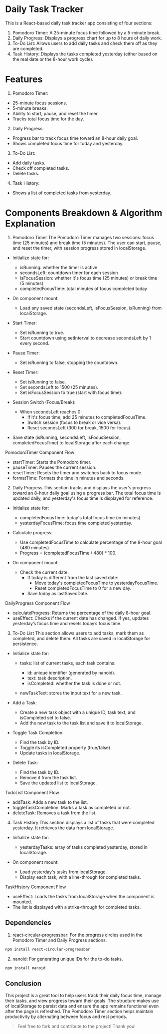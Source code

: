 # Daily Task Tracker

This is a React-based daily task tracker app consisting of four sections:

1. Pomodoro Timer: A 25-minute focus time followed by a 5-minute break.
2. Daily Progress: Displays a progress chart for up to 8 hours of daily work.
3. To-Do List: Allows users to add daily tasks and check them off as they are completed.
4. Task History: Displays the tasks completed yesterday (either based on the real date or the 8-hour work cycle).

# Features

1. Pomodoro Timer:

- 25-minute focus sessions.
- 5-minute breaks.
- Ability to start, pause, and reset the timer.
- Tracks total focus time for the day.

2. Daily Progress:

- Progress bar to track focus time toward an 8-hour daily goal.
- Shows completed focus time for today and yesterday.

3. To-Do List:

- Add daily tasks.
- Check off completed tasks.
- Delete tasks.

4. Task History:

- Shows a list of completed tasks from yesterday.

# Components Breakdown & Algorithm Explanation

1. Pomodoro Timer
   The Pomodoro Timer manages two sessions: focus time (25 minutes) and break time (5 minutes). The user can start, pause, and reset the timer, with session progress stored in localStorage.

- Initialize state for:

  - isRunning: whether the timer is active
  - secondsLeft: countdown timer for each session
  - isFocusSession: whether it's focus time (25 minutes) or break time (5 minutes)
  - completedFocusTime: total minutes of focus completed today

- On component mount:

  - Load any saved state (secondsLeft, isFocusSession, isRunning) from localStorage.

- Start Timer:

  - Set isRunning to true.
  - Start countdown using setInterval to decrease secondsLeft by 1 every second.

- Pause Timer:

  - Set isRunning to false, stopping the countdown.

- Reset Timer:

  - Set isRunning to false.
  - Set secondsLeft to 1500 (25 minutes).
  - Set isFocusSession to true (start with focus time).

- Session Switch (Focus/Break):

  - When secondsLeft reaches 0:
    - If it's focus time, add 25 minutes to completedFocusTime.
    - Switch session (focus to break or vice versa).
    - Reset secondsLeft (300 for break, 1500 for focus).

- Save state (isRunning, secondsLeft, isFocusSession, completedFocusTime) to localStorage after each change.

PomodoroTimer Component Flow

- startTimer: Starts the Pomodoro timer.
- pauseTimer: Pauses the current session.
- resetTimer: Resets the timer and switches back to focus mode.
- formatTime: Formats the time in minutes and seconds.

2. Daily Progress
   This section tracks and displays the user's progress toward an 8-hour daily goal using a progress bar. The total focus time is updated daily, and yesterday's focus time is displayed for reference.

- Initialize state for:

  - completedFocusTime: today's total focus time (in minutes).
  - yesterdayFocusTime: focus time completed yesterday.

- Calculate progress:

  - Use completedFocusTime to calculate percentage of the 8-hour goal (480 minutes).
  - Progress = (completedFocusTime / 480) \* 100.

- On component mount:
  - Check the current date:
    - If today is different from the last saved date:
      - Move today's completedFocusTime to yesterdayFocusTime.
      - Reset completedFocusTime to 0 for a new day.
    - Save today as lastSavedDate.

DailyProgress Component Flow

- calculateProgress: Returns the percentage of the daily 8-hour goal.
- useEffect: Checks if the current date has changed. If yes, updates yesterday’s focus time and resets today’s focus time.

3. To-Do List
   This section allows users to add tasks, mark them as completed, and delete them. All tasks are saved in localStorage for persistence.

- Initialize state for:

  - tasks: list of current tasks, each task contains:

    - id: unique identifier (generated by nanoid).
    - text: task description.
    - isCompleted: whether the task is done or not.

  - newTaskText: stores the input text for a new task.

- Add a Task:

  - Create a new task object with a unique ID, task text, and isCompleted set to false.
  - Add the new task to the task list and save it to localStorage.

- Toggle Task Completion:

  - Find the task by ID.
  - Toggle its isCompleted property (true/false).
  - Update tasks in localStorage.

- Delete Task:
  - Find the task by ID.
  - Remove it from the task list.
  - Save the updated list to localStorage.

TodoList Component Flow

- addTask: Adds a new task to the list.
- toggleTaskCompletion: Marks a task as completed or not.
- deleteTask: Removes a task from the list.

4. Task History
   This section displays a list of tasks that were completed yesterday. It retrieves the data from localStorage.

- Initialize state for:

  - yesterdayTasks: array of tasks completed yesterday, stored in localStorage.

- On component mount:
  - Load yesterday's tasks from localStorage.
  - Display each task, with a line-through for completed tasks.

TaskHistory Component Flow

- useEffect: Loads the tasks from localStorage when the component is mounted.
- The list is displayed with a strike-through for completed tasks.

## Dependencies

1. react-circular-progressbar: For the progress circles used in the Pomodoro Timer and Daily Progress sections.

```bash
npm install react-circular-progressbar
```

2. nanoid: For generating unique IDs for the to-do tasks.

```bash
npm install nanoid
```

## Conclusion

This project is a great tool to help users track their daily focus time, manage their tasks, and view progress toward their goals. The structure makes use of localStorage to persist data and ensure the app remains functional even after the page is refreshed. The Pomodoro Timer section helps maintain productivity by alternating between focus and rest periods.

> Feel free to fork and contribute to the project! Thank you!

